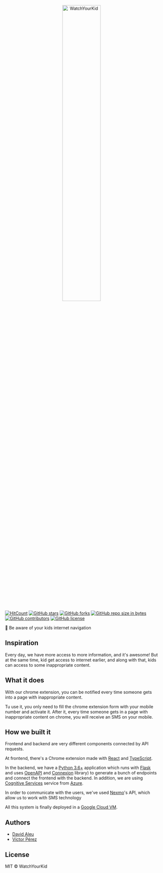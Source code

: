 <br>
    <p align="center">
        <img alt="WatchYourKid" src="./client/public/binoculars.png" width="50%"/>
    </p>
<br>

[![HitCount](http://hits.dwyl.io/daleu/watchyourkid.svg)](http://hits.dwyl.io/daleu/watchyourkid)
[![GitHub stars](https://img.shields.io/github/stars/daleu/watchyourkid.svg)](https://GitHub.com/daleu/watchyourkid/stargazers/)
[![GitHub forks](https://img.shields.io/github/forks/daleu/watchyourkid.svg)](https://GitHub.com/daleu/watchyourkid/network/)
[![GitHub repo size in bytes](https://img.shields.io/github/repo-size/daleu/watchyourkid.svg)](https://github.com/daleu/watchyourkid)
[![GitHub contributors](https://img.shields.io/github/contributors/daleu/watchyourkid.svg)](https://GitHub.com/daleu/watchyourkid/graphs/contributors/)
[![GitHub license](https://img.shields.io/github/license/daleu/watchyourkid.svg)](https://github.com/daleu/watchyourkid/blob/master/LICENSE)

🔑 Be aware of your kids internet navigation

## Inspiration
Every day, we have more access to more information, and it's awesome! But at the same time, kid get access to internet earlier, and along with that, kids can access to some inappropriate content.

## What it does
With our chrome extension, you can be notified every time someone gets into a page with inappropriate content.

Tu use it, you only need to fill the chrome extension form with your mobile number and activate it. After it, every time someone gets in a page with inappropriate content on chrome, you will receive an SMS on your mobile.

## How we built it

Frontend and backend are very different components connected by API requests.

At frontend, there's a Chrome extension made with [React](https://reactjs.org/) and [TypeScript](https://www.typescriptlang.org/).

In the backend, we have a [Python 3.6+](https://www.python.org/downloads/release/python-372/) application which runs with [Flask](http://flask.pocoo.org/) and uses [OpenAPI](https://swagger.io/docs/specification/about/) and [Connexion](https://connexion.readthedocs.io/en/latest/) library) to generate a bunch of endpoints and connect the frontend with the backend.
In addition, we are using [Cognitive Services](https://azure.microsoft.com/en-us/services/cognitive-services/) service from [Azure](https://azure.microsoft.com/en-us/).

In order to communicate with the users, we've used [Nexmo](https://www.nexmo.com)'s API, which allow us to work with SMS technology 

All this system is finally deployed in a [Google Cloud VM](https://cloud.google.com/compute/docs/instances/).

## Authors

- [David Aleu](https://github.com/daleu)
- [Víctor Pérez](https://github.com/victorpm5)

## License

MIT © WatchYourKid